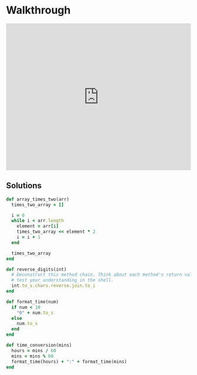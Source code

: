 # Walkthrough

<iframe src="https://player.vimeo.com/video/206663107?rel=0&autoplay=1" width="100%" height="400px" frameborder="0" webkitallowfullscreen="" mozallowfullscreen="" allowfullscreen="" style="line-height: 1.6em;" rel="line-height: 1.6em;"></iframe>


## Solutions

```ruby
def array_times_two(arr)
  times_two_array = []

  i = 0
  while i < arr.length
    element = arr[i]
    times_two_array << element * 2
    i = i + 1
  end

  times_two_array
end

def reverse_digits(int)
  # Deconstruct this method chain. Think about each method's return value and
  # test your understanding in the shell.
  int.to_s.chars.reverse.join.to_i
end

def format_time(num)
  if num < 10
    "0" + num.to_s
  else
    num.to_s
  end
end

def time_conversion(mins)
  hours = mins / 60
  mins = mins % 60
  format_time(hours) + ":" + format_time(mins)
end
```
